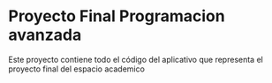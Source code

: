 # Proyecto Final Programacion avanzada

Este proyecto contiene todo el código del aplicativo que representa el proyecto final del espacio academico